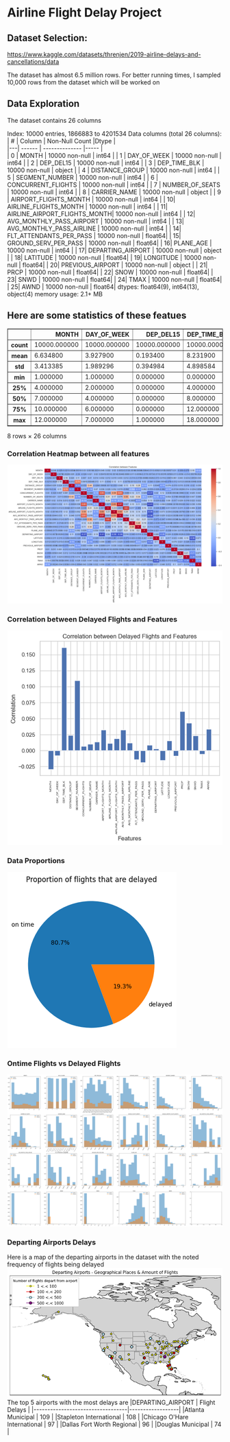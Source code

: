 # Airline Flight Delay Project
## Dataset Selection:

https://www.kaggle.com/datasets/threnjen/2019-airline-delays-and-cancellations/data

The dataset has almost 6.5 million rows. For better running times, I sampled 10,000 rows from the dataset which will be worked on

## Data Exploration

The dataset contains 26 columns

Index: 10000 entries, 1866883 to 4201534
Data columns (total 26 columns):
| # | Column                        | Non-Null Count  |Dtype   |  
|---| ------                        | --------------  |-----   |  
| 0 |  MONTH                        |  10000 non-null | int64  | 
| 1 |  DAY_OF_WEEK                  |  10000 non-null | int64  | 
| 2 |  DEP_DEL15                    |  10000 non-null | int64  | 
| 3 |  DEP_TIME_BLK                 |  10000 non-null | object | 
| 4 |  DISTANCE_GROUP               |  10000 non-null | int64  | 
| 5 |  SEGMENT_NUMBER               |  10000 non-null | int64  | 
| 6 |  CONCURRENT_FLIGHTS           |  10000 non-null | int64  | 
| 7 |  NUMBER_OF_SEATS              |  10000 non-null | int64  | 
| 8 |  CARRIER_NAME                 |  10000 non-null | object | 
| 9 |  AIRPORT_FLIGHTS_MONTH        |  10000 non-null | int64  | 
| 10|  AIRLINE_FLIGHTS_MONTH        |  10000 non-null | int64  | 
| 11|  AIRLINE_AIRPORT_FLIGHTS_MONTH|  10000 non-null | int64  | 
| 12|  AVG_MONTHLY_PASS_AIRPORT     |  10000 non-null | int64  | 
| 13|  AVG_MONTHLY_PASS_AIRLINE     |  10000 non-null | int64  | 
| 14|  FLT_ATTENDANTS_PER_PASS      |  10000 non-null | float64|
| 15|  GROUND_SERV_PER_PASS         |  10000 non-null | float64|
| 16|  PLANE_AGE                    |  10000 non-null | int64  | 
| 17|  DEPARTING_AIRPORT            |  10000 non-null | object |
| 18|  LATITUDE                     |  10000 non-null | float64|
| 19|  LONGITUDE                    |  10000 non-null | float64|
| 20|  PREVIOUS_AIRPORT             |  10000 non-null | object |
| 21|  PRCP                         |  10000 non-null | float64|
| 22|  SNOW                         |  10000 non-null | float64|
| 23|  SNWD                         |  10000 non-null | float64|
| 24|  TMAX                         |  10000 non-null | float64|
| 25|  AWND                         |  10000 non-null | float64|
dtypes: float64(9), int64(13), object(4)
memory usage: 2.1+ MB

## Here are some statistics of these featues
<div>
<style scoped>
    .dataframe tbody tr th:only-of-type {
        vertical-align: middle;
    }

    .dataframe tbody tr th {
        vertical-align: top;
    }

    .dataframe thead th {
        text-align: right;
    }
</style>
<table border="1" class="dataframe">
  <thead>
    <tr style="text-align: right;">
      <th></th>
      <th>MONTH</th>
      <th>DAY_OF_WEEK</th>
      <th>DEP_DEL15</th>
      <th>DEP_TIME_BLK</th>
      <th>DISTANCE_GROUP</th>
      <th>SEGMENT_NUMBER</th>
      <th>CONCURRENT_FLIGHTS</th>
      <th>NUMBER_OF_SEATS</th>
      <th>CARRIER_NAME</th>
      <th>AIRPORT_FLIGHTS_MONTH</th>
      <th>...</th>
      <th>PLANE_AGE</th>
      <th>DEPARTING_AIRPORT</th>
      <th>LATITUDE</th>
      <th>LONGITUDE</th>
      <th>PREVIOUS_AIRPORT</th>
      <th>PRCP</th>
      <th>SNOW</th>
      <th>SNWD</th>
      <th>TMAX</th>
      <th>AWND</th>
    </tr>
  </thead>
  <tbody>
    <tr>
      <th>count</th>
      <td>10000.000000</td>
      <td>10000.000000</td>
      <td>10000.000000</td>
      <td>10000.000000</td>
      <td>10000.000000</td>
      <td>10000.000000</td>
      <td>10000.000000</td>
      <td>10000.000000</td>
      <td>10000.000000</td>
      <td>10000.000000</td>
      <td>...</td>
      <td>10000.000000</td>
      <td>10000.000000</td>
      <td>10000.000000</td>
      <td>10000.000000</td>
      <td>10000.000000</td>
      <td>10000.000000</td>
      <td>10000.000000</td>
      <td>10000.000000</td>
      <td>10000.000000</td>
      <td>10000.000000</td>
    </tr>
    <tr>
      <th>mean</th>
      <td>6.634800</td>
      <td>3.927900</td>
      <td>0.193400</td>
      <td>8.231900</td>
      <td>3.843400</td>
      <td>3.049100</td>
      <td>27.765400</td>
      <td>133.974900</td>
      <td>9.111100</td>
      <td>12640.642100</td>
      <td>...</td>
      <td>11.552000</td>
      <td>42.881500</td>
      <td>36.728235</td>
      <td>-94.237052</td>
      <td>154.376000</td>
      <td>0.106784</td>
      <td>0.028970</td>
      <td>0.101060</td>
      <td>71.490100</td>
      <td>8.306849</td>
    </tr>
    <tr>
      <th>std</th>
      <td>3.413385</td>
      <td>1.989296</td>
      <td>0.394984</td>
      <td>4.898584</td>
      <td>2.381353</td>
      <td>1.759318</td>
      <td>21.403191</td>
      <td>46.559062</td>
      <td>5.129248</td>
      <td>8810.857618</td>
      <td>...</td>
      <td>6.927185</td>
      <td>27.093569</td>
      <td>5.552612</td>
      <td>17.871948</td>
      <td>72.541372</td>
      <td>0.343852</td>
      <td>0.307371</td>
      <td>0.779256</td>
      <td>18.198885</td>
      <td>3.605541</td>
    </tr>
    <tr>
      <th>min</th>
      <td>1.000000</td>
      <td>1.000000</td>
      <td>0.000000</td>
      <td>0.000000</td>
      <td>1.000000</td>
      <td>1.000000</td>
      <td>1.000000</td>
      <td>44.000000</td>
      <td>0.000000</td>
      <td>1100.000000</td>
      <td>...</td>
      <td>0.000000</td>
      <td>0.000000</td>
      <td>19.739000</td>
      <td>-159.346000</td>
      <td>0.000000</td>
      <td>0.000000</td>
      <td>0.000000</td>
      <td>0.000000</td>
      <td>-10.000000</td>
      <td>0.450000</td>
    </tr>
    <tr>
      <th>25%</th>
      <td>4.000000</td>
      <td>2.000000</td>
      <td>0.000000</td>
      <td>4.000000</td>
      <td>2.000000</td>
      <td>2.000000</td>
      <td>11.000000</td>
      <td>90.000000</td>
      <td>5.000000</td>
      <td>5337.000000</td>
      <td>...</td>
      <td>5.000000</td>
      <td>17.000000</td>
      <td>33.436000</td>
      <td>-106.377000</td>
      <td>99.000000</td>
      <td>0.000000</td>
      <td>0.000000</td>
      <td>0.000000</td>
      <td>59.000000</td>
      <td>5.820000</td>
    </tr>
    <tr>
      <th>50%</th>
      <td>7.000000</td>
      <td>4.000000</td>
      <td>0.000000</td>
      <td>8.000000</td>
      <td>3.000000</td>
      <td>3.000000</td>
      <td>23.000000</td>
      <td>143.000000</td>
      <td>10.000000</td>
      <td>11588.000000</td>
      <td>...</td>
      <td>12.000000</td>
      <td>42.000000</td>
      <td>37.363000</td>
      <td>-87.906000</td>
      <td>182.000000</td>
      <td>0.000000</td>
      <td>0.000000</td>
      <td>0.000000</td>
      <td>74.000000</td>
      <td>7.830000</td>
    </tr>
    <tr>
      <th>75%</th>
      <td>10.000000</td>
      <td>6.000000</td>
      <td>0.000000</td>
      <td>12.000000</td>
      <td>5.000000</td>
      <td>4.000000</td>
      <td>39.000000</td>
      <td>172.000000</td>
      <td>14.000000</td>
      <td>17522.000000</td>
      <td>...</td>
      <td>17.000000</td>
      <td>66.000000</td>
      <td>40.779000</td>
      <td>-80.936000</td>
      <td>203.000000</td>
      <td>0.030000</td>
      <td>0.000000</td>
      <td>0.000000</td>
      <td>86.000000</td>
      <td>10.290000</td>
    </tr>
    <tr>
      <th>max</th>
      <td>12.000000</td>
      <td>7.000000</td>
      <td>1.000000</td>
      <td>18.000000</td>
      <td>11.000000</td>
      <td>13.000000</td>
      <td>108.000000</td>
      <td>337.000000</td>
      <td>16.000000</td>
      <td>35256.000000</td>
      <td>...</td>
      <td>32.000000</td>
      <td>94.000000</td>
      <td>61.169000</td>
      <td>-70.304000</td>
      <td>291.000000</td>
      <td>11.630000</td>
      <td>9.900000</td>
      <td>18.900000</td>
      <td>115.000000</td>
      <td>33.780000</td>
    </tr>
  </tbody>
</table>
<p>8 rows × 26 columns</p>
</div>

### Correlation Heatmap between all features
![](results/heatmap.png)
### Correlation between Delayed Flights and Features
![](results/correlation%20bar%20graph.png)


### Data Proportions
![](results/delayedproportion.png)
### Ontime Flights vs Delayed Flights
![](results/flights.png)

### Departing Airports Delays
Here is a map of the departing airports in the dataset with the noted frequency of flights being delayed
![](results/departing_airport_delays.png)
The top 5 airports with the most delays are 
|DEPARTING_AIRPORT                 | Flight Delays    |
|----------------------------------|------------------|
|Atlanta Municipal                 | 109              |
|Stapleton International           | 108              |
|Chicago O'Hare International      | 97               |
|Dallas Fort Worth Regional        | 96               |
|Douglas Municipal                 | 74               |







